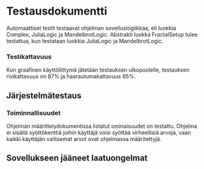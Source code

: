 # Testausdokumentti

Automaattiset testit testaavat ohjelman sovelluslogiikkaa, eli luokkia Complex, JuliaLogic ja MandelbrotLogic. Abstrakti luokka FractalSetup tulee testattua, kun testataan luokkia JuliaLogic ja MandelbrotLogic.

### Testikattavuus

Kun graafinen käyttöliittymä jätetään testauksen ulkopuolelle, testauksen rivikattavuus on 87% ja haarautumakattavuus 85%.

## Järjestelmätestaus

### Toiminnallisuudet
Ohjelman määrittelydokumentissa listatut ominaisuudet on testattu. Ohjelma ei sisällä syöttökenttiä joihin käyttäjä voisi syöttää virheellisiä arvoja, vaan kaikki käyttäjän valitsemat arvot ovat ohjelmassa määritettyjä.
## Sovellukseen jääneet laatuongelmat
